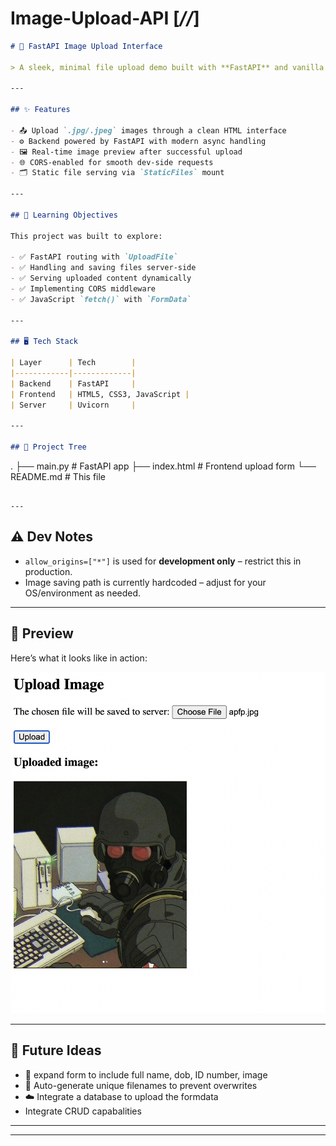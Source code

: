 # Image-Upload-API [*//*]

```markdown 
# 🚀 FastAPI Image Upload Interface

> A sleek, minimal file upload demo built with **FastAPI** and vanilla **HTML/CSS/JS** to learn full-stack file handling, static file serving, and dynamic image previews.

---

## ✨ Features

- 📤 Upload `.jpg/.jpeg` images through a clean HTML interface
- ⚙️ Backend powered by FastAPI with modern async handling
- 🖼️ Real-time image preview after successful upload
- 🌐 CORS-enabled for smooth dev-side requests
- 🗂️ Static file serving via `StaticFiles` mount

---

## 🧠 Learning Objectives

This project was built to explore:

- ✅ FastAPI routing with `UploadFile`
- ✅ Handling and saving files server-side
- ✅ Serving uploaded content dynamically
- ✅ Implementing CORS middleware
- ✅ JavaScript `fetch()` with `FormData`

---

## 🖥️ Tech Stack

| Layer      | Tech        |
|------------|-------------|
| Backend    | FastAPI     |
| Frontend   | HTML5, CSS3, JavaScript |
| Server     | Uvicorn     |

---

## 📂 Project Tree

```
.
├── main.py          # FastAPI app
├── index.html       # Frontend upload form
└── README.md        # This file
```

---
```
## ⚠️ Dev Notes

- `allow_origins=["*"]` is used for **development only** – restrict this in production.
- Image saving path is currently hardcoded – adjust for your OS/environment as needed.

---

## 📸 Preview

Here’s what it looks like in action:

![App Screenshot](screenshots/upload_preview.png)



---

## 🧬 Future Ideas

- 🧾 expand form to include full name, dob, ID number, image
- 🧠 Auto-generate unique filenames to prevent overwrites
- ☁️ Integrate a database to upload the formdata 
- Integrate CRUD capabalities 

---


---

```


